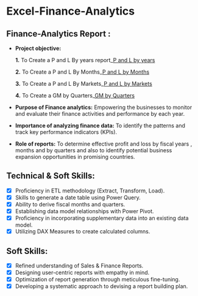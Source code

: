 # Excel-Finance-Analytics

## Finance-Analytics Report :


- **Project objective:** 

    **1.** To Create a P and L By years report_[P and L by years](https://github.com/poojithagajbhare/Excel-Finance-Analytics/blob/main/P%20and%20L%20Report.pdf) 

    **2.** To Create a P and L By Months_[P and L by Months](https://github.com/poojithagajbhare/Excel-Finance-Analytics/blob/main/P%20and%20L%20by%20Fiscal%20months.pdf)

    **3.** To Create a P and L By Markets_[P and L by Markets](https://github.com/poojithagajbhare/Excel-Finance-Analytics/blob/main/P%20and%20L%20by%20Markets%20Report.pdf)
  
    **4.**  To Create a GM by Quarters_[GM by Quarters](https://github.com/poojithagajbhare/Excel-Finance-Analytics/blob/main/GM%20by%20Quarters.pdf)

- **Purpose of Finance analytics:** Empowering the businesses to monitor and evaluate their finance activities and performance by each year.

- **Importance of analyzing finance data:** To identify the patterns and track key performance indicators (KPIs).

- **Role of reports:** To determine effective profit and loss by fiscal years , months and by quarters and also to identify potential business expansion opportunities in promising 
    countries.


## Technical & Soft Skills:
- [x]	Proficiency in ETL methodology (Extract, Transform, Load).
- [x]	Skills to generate a date table using Power Query.
- [x]	Ability to derive fiscal months and quarters.
- [x]	Establishing data model relationships with Power Pivot.
- [x]	Proficiency in incorporating supplementary data into an existing data model.
- [x]	Utilizing DAX Measures to create calculated columns.

## Soft Skills:
- [x]	Refined understanding of Sales & Finance Reports.
- [x]	Designing user-centric reports with empathy in mind.
- [x]	Optimization of report generation through meticulous fine-tuning.
- [x]	Developing a systematic approach to devising a report building plan.
